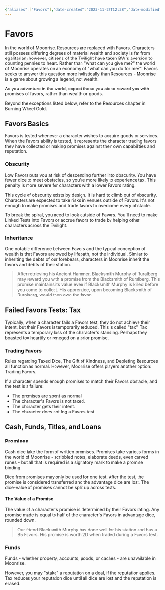 ```yaml
---
{"aliases":["Favors"],"date-created":"2023-11-29T12:38","date-modified":"2023-12-08T10:07","dg-publish":true,"tags":["moonrise"],"title":"Favors","dg-path":"moonrise/favors.md","permalink":"/moonrise/favors/","dgPassFrontmatter":true}
---
```



# Favors

In the world of Moonrise, Resources are replaced with Favors. Characters still possess differing degrees of material wealth and society is far from egalitarian; however, citizens of the Twilight have taken BW's aversion to counting pennies to heart. Rather than "what can you give me?" the world of Moonrise operates on an economy of "what can you do for me?". Favors seeks to answer this question more holistically than Resources - Moonrise is a game about growing a legend, not wealth.

As you adventure in the world, expect those you aid to reward you with promises of favors, rather than wealth or goods.

Beyond the exceptions listed below, refer to the Resources chapter in Burning Wheel Gold.

## Favors Basics

Favors is tested whenever a character wishes to acquire goods or services. When the Favors ability is tested, it represents the character trading favors they have collected or making promises against their own capabilities and reputation.

### Obscurity

Low Favors puts you at risk of descending further into obscurity. You have fewer dice to meet obstacles, so you're more likely to experience tax. This penalty is more severe for characters with a lower Favors rating.

This cycle of obscurity exists by design. It is hard to climb out of obscurity. Characters are expected to take risks in venues outside of Favors. It's not enough to make promises and trade favors to overcome every obstacle.

To break the spiral, you need to look outside of Favors. You'll need to make Linked Tests into Favors or accrue favors to trade by helping other characters across the Twilight.

### Inheritance

One notable difference between Favors and the typical conception of wealth is that Favors are owed by lifepath, not the individual. Similar to inheriting the debts of our forebears, characters in Moonrise inherit the favors and debts of their station.

> After retrieving his Ancient Hammer, Blacksmith Murphy of Ruralberg may reward you with a promise from the Blacksmith of Ruralberg. This promise maintains its value even if Blacksmith Murphy is killed before you come to collect. His apprentice, upon becoming Blacksmith of Ruralberg, would then owe the favor.

## Failed Favors Tests: Tax

Typically, when a character fails a Favors test, they do not achieve their intent, but their Favors is temporarily reduced. This is called "tax". Tax represents a temporary loss of the character's standing. Perhaps they boasted too heartily or reneged on a prior promise.

### Trading Favors

Rules regarding Taxed Dice, The Gift of Kindness, and Depleting Resources all function as normal. However, Moonrise offers players another option: Trading Favors.

If a character spends enough promises to match their Favors obstacle, and the test is a failure:

- The promises are spent as normal.
- The character's Favors is not taxed.
- The character gets their intent.
- The character does not log a Favors test.

## Cash, Funds, Titles, and Loans

### Promises

Cash dice take the form of written promises. Promises take various forms in the world of Moonrise - scribbled notes, elaborate deeds, even carved runes - but all that is required is a signatory mark to make a promise binding.

Dice from promises may only be used for one test. After the test, the promise is considered transferred and the advantage dice are lost. The dice-value of promises cannot be split up across tests.

#### The Value of a Promise

The value of a character's promise is determined by their Favors rating. Any promise made is equal to half of the character's Favors in advantage dice, rounded down.

> Our friend Blacksmith Murphy has done well for his station and has a B5 Favors. His promise is worth 2D when traded during a Favors test.

### Funds

Funds - whether property, accounts, goods, or caches - are unavailable in Moonrise.

However, you may "stake" a reputation on a deal, if the reputation applies. Tax reduces your reputation dice until all dice are lost and the reputation is erased.
